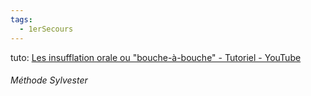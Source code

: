 ```yaml
---
tags:
  - 1erSecours
---
```


tuto: [Les insufflation orale ou "bouche-à-bouche" - Tutoriel - YouTube](https://www.youtube.com/watch?v=r9t_JkvsOBg)

###### Méthode Sylvester
